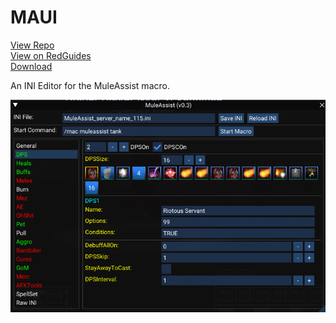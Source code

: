 # MAUI

[View Repo](https://gitlab.com/aquietone/maui)  
[View on RedGuides](https://www.redguides.com/community/resources/maui-muleassist-ui.2207/)  
[Download](https://gitlab.com/aquietone/maui/-/archive/main/maui-main.zip)  

An INI Editor for the MuleAssist macro.

![](../images/maui.png)
